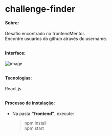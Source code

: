 # challenge-finder

#### Sobre: 
Desafio encontrado no frontendMentor. <br />
Encontre usuários do github através do username.

##

#### Interface:

![image](https://user-images.githubusercontent.com/66935004/151274834-628f2e5f-2087-4785-a432-10611cd87ac5.png)

##

#### Tecnologias:
React.js

##

#### Processo de instalação:

- Na pasta <strong>"frontend"</strong>, execute:

  > npm install <br />
  > npm start
